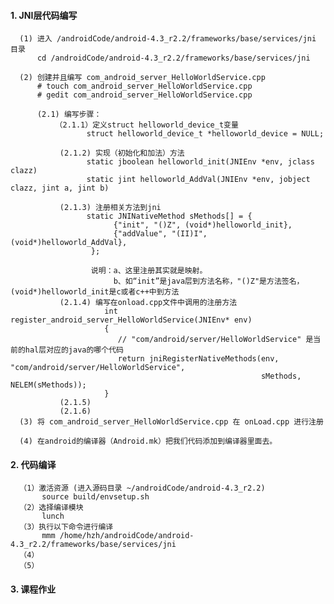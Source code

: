 #### 1. JNI层代码编写
      
      (1) 进入 /androidCode/android-4.3_r2.2/frameworks/base/services/jni 目录
          cd /androidCode/android-4.3_r2.2/frameworks/base/services/jni
          
      (2) 创建并且编写 com_android_server_HelloWorldService.cpp 
          # touch com_android_server_HelloWorldService.cpp 
          # gedit com_android_server_HelloWorldService.cpp 
          
          (2.1) 编写步骤：
              （2.1.1）定义struct helloworld_device_t变量
                     struct helloworld_device_t *helloworld_device = NULL;
                     
               (2.1.2) 实现（初始化和加法）方法
                     static jboolean helloworld_init(JNIEnv *env, jclass clazz)
                     static jint helloworld_AddVal(JNIEnv *env, jobject clazz, jint a, jint b)
                     
               (2.1.3) 注册相关方法到jni
                     static JNINativeMethod sMethods[] = {
                           {"init", "()Z", (void*)helloworld_init},
                           {"addValue", "(II)I", (void*)helloworld_AddVal},
                      };
                      
                      说明：a、这里注册其实就是映射。
                           b、如“init”是java层到方法名称，"()Z"是方法签名，(void*)helloworld_init是c或者c++中到方法
               (2.1.4) 编写在onload.cpp文件中调用的注册方法
                         int register_android_server_HelloWorldService(JNIEnv* env)
                         {
                            // "com/android/server/HelloWorldService" 是当前的hal层对应的java的哪个代码
                            return jniRegisterNativeMethods(env, "com/android/server/HelloWorldService",
                                                            sMethods, NELEM(sMethods));
                         }
               (2.1.5)
               (2.1.6)
      (3) 将 com_android_server_HelloWorldService.cpp 在 onLoad.cpp 进行注册
      
      (4) 在android的编译器（Android.mk）把我们代码添加到编译器里面去。
      
#### 2. 代码编译
      （1）激活资源 (进入源码目录 ~/androidCode/android-4.3_r2.2)
           source build/envsetup.sh 
      （2）选择编译模块
           lunch
      （3）执行以下命令进行编译
           mmm /home/hzh/androidCode/android-4.3_r2.2/frameworks/base/services/jni
      （4）
      （5）
#### 3. 课程作业
